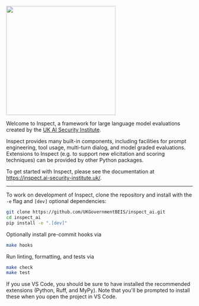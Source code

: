 [<img width="295" src="https://inspect.ai-security-institute.uk/images/aisi-logo.svg" />](https://aisi.gov.uk/)

Welcome to Inspect, a framework for large language model evaluations created by the [UK AI Security Institute](https://aisi.gov.uk/).

Inspect provides many built-in components, including facilities for prompt engineering, tool usage, multi-turn dialog, and model graded evaluations. Extensions to Inspect (e.g. to support new elicitation and scoring techniques) can be provided by other Python packages.

To get started with Inspect, please see the documentation at <https://inspect.ai-security-institute.uk/>.

***

To work on development of Inspect, clone the repository and install with the `-e` flag and `[dev]` optional dependencies:

```bash
git clone https://github.com/UKGovernmentBEIS/inspect_ai.git
cd inspect_ai
pip install -e ".[dev]"
```

Optionally install pre-commit hooks via

```bash
make hooks
```

Run linting, formatting, and tests via

```bash
make check
make test
```

If you use VS Code, you should be sure to have installed the recommended extensions (Python, Ruff, and MyPy). Note that you'll be prompted to install these when you open the project in VS Code.
